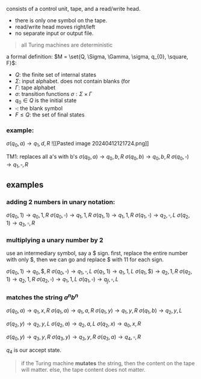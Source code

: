 consists of a control unit, tape, and a read/write head.
- there is only one symbol on the tape.
- read/write head moves right/left
- no separate input or output file. 

> all Turing machines are deterministic

a formal definition:  $M = \set{Q, \Sigma, \Gamma, \sigma, q_{0}, \square, F}$:
- $Q$: the finite set of internal states
- $\Sigma$: input alphabet. does not contain blanks (for
- $\Gamma$: tape alphabet
- $\sigma$: transition functions $\sigma: \Sigma\times \Gamma$
- $q_{0}\in Q$ is the initial state
- $\square$: the blank symbol
- $F\leq Q$: the set of final states 

### example: 
$\sigma(q_{0}, a) \rightarrow q_{1}, d, R$
![[Pasted image 20240412121724.png]]

TM1: replaces all a's with b's
$\sigma(q_{0}, a) \rightarrow q_{0}, b, R$
$\sigma(q_{0}, b) \rightarrow q_{0}, b, R$
$\sigma(q_{0}, \square) \rightarrow q_{1}, \square, R$

## examples
### adding 2 numbers in unary notation: 
$\sigma(q_{0}, 1) \rightarrow q_{0}, 1, R$
$\sigma(q_{0}, \square) \rightarrow q_{1}, 1, R$
$\sigma(q_{1}, 1) \rightarrow q_{1}, 1, R$
$\sigma(q_{1}, \square) \rightarrow q_{2}, \square, L$
$\sigma(q_{2}, 1) \rightarrow q_{3}, \square, R$

### multiplying a unary number by 2
use an intermediary symbol, say a $ sign. first, replace the entire number with only $, then we can go and replace $ with $11$ for each sign.

$\sigma(q_{0}, 1) \rightarrow q_{0}, \$, R$
$\sigma(q_{0}, \square) \rightarrow q_{1}, \square, L$
$\sigma(q_{1}, 1) \rightarrow q_{1}, 1, L$
$\sigma(q_{1}, \$) \rightarrow q_{2}, 1, R$
$\sigma(q_{2}, 1) \rightarrow q_{2}, 1, R$
$\sigma(q_{2}, \square) \rightarrow q_{1}, 1, L$
$\sigma(q_{1}, \square) \rightarrow q_{f}, \square, L$

### matches the string $a^{n}b^{n}$
$\sigma(q_{0}, a) \rightarrow q_{1}, x, R$
$\sigma(q_{1}, a) \rightarrow q_{1}, a, R$
$\sigma(q_{1}, y) \rightarrow q_{1}, y, R$
$\sigma(q_{1}, b) \rightarrow q_{2}, y, L$

$\sigma(q_{2}, y) \rightarrow q_{2}, y, L$
$\sigma(q_{2}, a) \rightarrow q_{2}, a, L$
$\sigma(q_{2}, x) \rightarrow q_{0}, x, R$

$\sigma(q_{0}, y) \rightarrow q_{3}, y, R$
$\sigma(q_{3}, y) \rightarrow q_{3}, y, R$
$\sigma(q_{3}, a) \rightarrow q_{4}, \square, R$

$q_{4}$ is our accept state.

> if the Turing machine **mutates** the string, then the content on the tape will matter. else, the tape content does not matter.